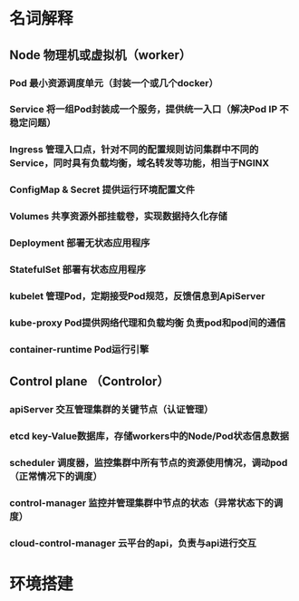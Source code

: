 # 名词解释

## Node 物理机或虚拟机（worker）
### Pod 最小资源调度单元（封装一个或几个docker）
### Service 将一组Pod封装成一个服务，提供统一入口（解决Pod IP 不稳定问题）
### Ingress 管理入口点，针对不同的配置规则访问集群中不同的Service，同时具有负载均衡，域名转发等功能，相当于NGINX
### ConfigMap & Secret 提供运行环境配置文件
### Volumes 共享资源外部挂载卷，实现数据持久化存储
### Deployment 部署无状态应用程序
### StatefulSet 部署有状态应用程序
### kubelet 管理Pod，定期接受Pod规范，反馈信息到ApiServer
### kube-proxy Pod提供网络代理和负载均衡 负责pod和pod间的通信
### container-runtime Pod运行引擎
## Control plane （Controlor）
### apiServer 交互管理集群的关键节点（认证管理）
### etcd key-Value数据库，存储workers中的Node/Pod状态信息数据
### scheduler 调度器，监控集群中所有节点的资源使用情况，调动pod（正常情况下的调度）
### control-manager 监控并管理集群中节点的状态（异常状态下的调度）
### cloud-control-manager 云平台的api，负责与api进行交互

# 环境搭建


